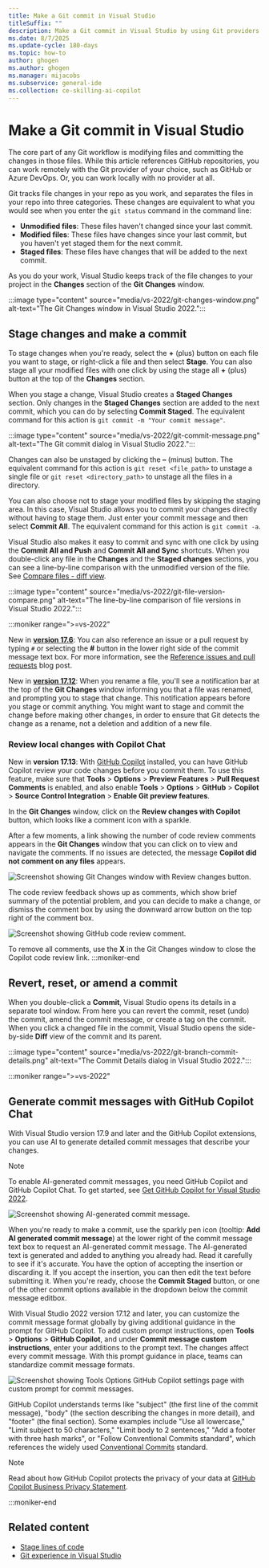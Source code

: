 ```yaml
---
title: Make a Git commit in Visual Studio
titleSuffix: ""
description: Make a Git commit in Visual Studio by using Git providers such as GitHub or Azure DevOps, or locally with no provider at all.
ms.date: 8/7/2025
ms.update-cycle: 180-days
ms.topic: how-to
author: ghogen
ms.author: ghogen
ms.manager: mijacobs
ms.subservice: general-ide
ms.collection: ce-skilling-ai-copilot
---
```

# Make a Git commit in Visual Studio

The core part of any Git workflow is modifying files and committing the changes in those files.  While this article references GitHub repositories, you can work remotely with the Git provider of your choice, such as GitHub or Azure DevOps. Or, you can work locally with no provider at all.

Git tracks file changes in your repo as you work, and separates the files in your repo into three categories. These changes are equivalent to what you would see when you enter the `git status` command in the command line:

- **Unmodified files**: These files haven't changed since your last commit.
- **Modified files**: These files have changes since your last commit, but you haven't yet staged them for the next commit.
- **Staged files**: These files have changes that will be added to the next commit.

As you do your work, Visual Studio keeps track of the file changes to your project in the **Changes** section of the **Git Changes** window.

:::image type="content" source="media/vs-2022/git-changes-window.png" alt-text="The Git Changes window in Visual Studio 2022.":::

## Stage changes and make a commit

To stage changes when you're ready, select the **+** (plus) button on each file you want to stage, or right-click a file and then select **Stage**. You can also stage all your modified files with one click by using the stage all **+** (plus) button at the top of the **Changes** section.

When you stage a change, Visual Studio creates a **Staged Changes** section. Only changes in the **Staged Changes** section are added to the next commit, which you can do by selecting **Commit Staged**. The equivalent command for this action is `git commit -m "Your commit message"`.

:::image type="content" source="media/vs-2022/git-commit-message.png" alt-text="The Git commit dialog in Visual Studio 2022.":::

Changes can also be unstaged by clicking the **–** (minus) button. The equivalent command for this action is `git reset <file_path>` to unstage a single file or `git reset <directory_path>` to unstage all the files in a directory.

You can also choose not to stage your modified files by skipping the staging area. In this case, Visual Studio allows you to commit your changes directly without having to stage them. Just enter your commit message and then select **Commit All**. The equivalent command for this action is `git commit -a`.

Visual Studio also makes it easy to commit and sync with one click by using the **Commit All and Push** and **Commit All and Sync** shortcuts. When you double-click any file in the **Changes** and the **Staged changes** sections, you can see a line-by-line comparison with the unmodified version of the file. See [Compare files - diff view](../ide/compare-with.md).

:::image type="content" source="media/vs-2022/git-file-version-compare.png" alt-text="The line-by-line comparison of file versions in Visual Studio 2022.":::

:::moniker range=">=vs-2022"

New in [**version 17.6**](/visualstudio/releases/2022/release-notes-v17.6): You can also reference an issue or a pull request by typing `#` or selecting the **#** button in the lower right side of the commit message text box. For more information, see the [Reference issues and pull requests](https://devblogs.microsoft.com/visualstudio/reference-github-issues-and-pull-requests-in-visual-studio/) blog post.

New in [**version 17.12**](/visualstudio/releases/2022/release-notes-v17.12): When you rename a file, you'll see a notification bar at the top of the **Git Changes** window informing you that a file was renamed, and prompting you to stage that change. This notification appears before you stage or commit anything. You might want to stage and commit the change before making other changes, in order to ensure that Git detects the change as a rename, not a deletion and addition of a new file.

### Review local changes with Copilot Chat 

New in **version 17.13**: With [GitHub Copilot](../ide/visual-studio-github-copilot-install-and-states.md) installed, you can have GitHub Copilot review your code changes before you commit them. To use this feature, make sure that **Tools** > **Options** > **Preview Features** > **Pull Request Comments** is enabled, and also enable **Tools** > **Options** > **GitHub** > **Copilot** > **Source Control Integration** > **Enable Git preview features**.

In the **Git Changes** window, click on the **Review changes with Copilot** button, which looks like a comment icon with a sparkle.

After a few moments, a link showing the number of code review comments appears in the **Git Changes** window that you can click on to view and navigate the comments. If no issues are detected, the message **Copilot did not comment on any files** appears.

![Screenshot showing Git Changes window with Review changes button.](./media/vs-2022/git-code-review-changes-button.png)

The code review feedback shows up as comments, which show brief summary of the potential problem, and you can decide to make a change, or dismiss the comment box by using the downward arrow button on the top right of the comment box.

![Screenshot showing GitHub code review comment.](./media/vs-2022/git-code-review-comment.png)

To remove all comments, use the **X** in the Git Changes window to close the Copilot code review link.
:::moniker-end

## Revert, reset, or amend a commit

When you double-click a **Commit**, Visual Studio opens its details in a separate tool window. From here you can revert the commit, reset (undo) the commit, amend the commit message, or create a tag on the commit. When you click a changed file in the commit, Visual Studio opens the side-by-side **Diff** view of the commit and its parent.

:::image type="content" source="media/vs-2022/git-branch-commit-details.png" alt-text="The Commit Details dialog in Visual Studio 2022.":::

:::moniker range=">=vs-2022"
## Generate commit messages with GitHub Copilot Chat

With Visual Studio version 17.9 and later and the GitHub Copilot extensions, you can use AI to generate detailed commit messages that describe your changes.

> [!NOTE]
>To enable AI-generated commit messages, you need GitHub Copilot and GitHub Copilot Chat. To get started, see [Get GitHub Copilot for Visual Studio 2022](../ide/visual-studio-github-copilot-install-and-states.md).

![Screenshot showing AI-generated commit message.](./media/vs-2022/git-commit-message-ai.png)

When you're ready to make a commit, use the sparkly pen icon (tooltip: **Add AI generated commit message**) at the lower right of the commit message text box to request an AI-generated commit message. The AI-generated text is generated and added to anything you already had. Read it carefully to see if it's accurate. You have the option of accepting the insertion or discarding it. If you accept the insertion, you can then edit the text before submitting it. When you're ready, choose the **Commit Staged** button, or one of the other commit options available in the dropdown below the commit message editbox.

With Visual Studio 2022 version 17.12 and later, you can customize the commit message format globally by giving additional guidance in the prompt for GitHub Copilot. To add custom prompt instructions, open **Tools** > **Options** > **GitHub Copilot**, and under **Commit message custom instructions**, enter your additions to the prompt text. The changes affect every commit message. With this prompt guidance in place, teams can standardize commit message formats.

![Screenshot showing Tools Options GitHub Copilot settings page with custom prompt for commit messages.](./media/vs-2022/git-customize-commit-message-with-ai.png)

GitHub Copilot understands terms like "subject" (the first line of the commit message), "body" (the section describing the changes in more detail), and "footer" (the final section). Some examples include "Use all lowercase," "Limit subject to 50 characters," "Limit body to 2 sentences," "Add a footer with three hash marks", or "Follow Conventional Commits standard", which references the widely used [Conventional Commits](https://www.conventionalcommits.org/) standard.

> [!NOTE]
> Read about how GitHub Copilot protects the privacy of your data at [GitHub Copilot Business Privacy Statement](https://docs.github.com/site-policy/privacy-policies/github-copilot-business-privacy-statement).

:::moniker-end

## Related content

- [Stage lines of code](git-line-staging.md)
- [Git experience in Visual Studio](git-with-visual-studio.md)
